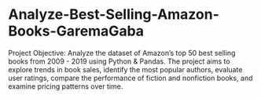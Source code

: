 # Analyze-Best-Selling-Amazon-Books-GaremaGaba
Project Objective: Analyze the dataset of Amazon’s top 50 best selling books from 2009 - 2019 using Python &amp; Pandas. The project aims to explore trends in book sales, identify the most popular authors, evaluate user ratings, compare the performance of fiction and nonfiction books, and examine pricing patterns over time.
